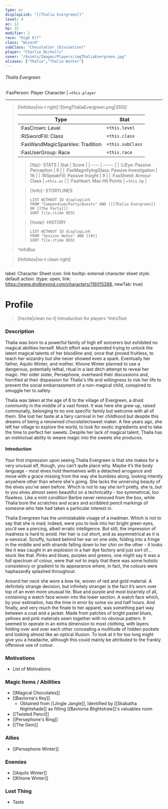 ```yaml
---
type: pc
displayLink: "[[Thalia Evergreen]]"
level: 4
ac: 12
hp: 22
modifier: 2
race: "High Elf"
class: "Wizard"
subClass: "Chocolatier (Divination)"
player: "Charlie Nicholls"
cover: "/Assets/Images/Players/imgThaliaEvergreen.jpg"
aliases: ["Thalia","Thalia Winter"]
---
```


###### Thalia Evergreen
<span class="sub2"> :FasPerson: Player Character | `=this.player` </span>
___
> [!infobox|no-t right]
> ![[imgThaliaEvergreen.png|350]]
>
> | Type | Stat |
> | ---- | ---- |
> | :FasCrown: Level   | `=this.level` |
> | :RiSwordFill: Class |  `=this.class`|
> | :FasWandMagicSparkles: Tradition |  `=this.subClass`|
> |  :FasUserGroup: Race |  `=this.race`|
> 
>> [!tip]- STATS
>> | Stat | Score |
>> | ---- | :----: |
>> | :LiEye: Passive Perception | 9 |
>> | :FasMagnifyingGlass: Passive Investigation | 16 |
>> | :RiSpeakFill: Passive Insight | 9 |
>> | :FasShield: Armour Class | `=this.ac` |
>> | :FasHeart: Max Hit Points | `=this.hp` |
>
>> [!info]- STORYLINES
>>```dataview
>>LIST WITHOUT ID displayLink
>>FROM "Compendium/Party/Quests" AND ([[Thalia Evergreen]]  OR [[The Party]])
>>SORT file.ctime DESC
>
>>[!note]- HISTORY
>>```dataview
>>LIST WITHOUT ID displayLink
>>FROM "Session Notes" AND [[#]]
>>SORT file.ctime DESC
>
>^InfoBox

> [!infobox|no-t clean right]
>```meta-bind-button
label: Character Sheet
icon: link
tooltip: external character sheet
style: default
action: {type: open, link: https://www.dndbeyond.com/characters/116015288, newTab: true}

# Profile

> [!recite|clean no-t]
>	Introduction for players
>^IntroText

### Description

Thalia was born to a powerful family of high elf sorcerers but exhibited no magical abilities herself. Much effort was expended trying to unlock the latent magical talents of her bloodline and, once that proved fruitless, to teach her wizardry but she never showed even a spark. Eventually her father, Aquilo Winter, and mother, Khione Winter planned to use a dangerous, potentially lethal, ritual in a last ditch attempt to reveal her magic. Her older sister, Persephone, overheard their discussions and, horrified at their dispassion for Thalia's life and willingness to risk her life to prevent the social embarrassment of a non-magical child, conspired to smuggle her to safety. 

Thalia was taken at the age of 8 to the village of Evergreen, a druid community in the middle of a vast forest. It was here she grew up, raised communally, belonging to no one specific family but welcome with all of them. She lost her taste at a fairy carnival in her childhood but despite this dreams of being a renowned chocolatier/sweet maker. A few years ago, she left her village to explore the world, to look for exotic ingredients and to take the time to perfect her sweets. Despite her lack of magical talent, Thalia has an instinctual ability to weave magic into the sweets she produces.

#### Introduction

Your first impression upon seeing Thalia Evergreen is that she makes for a very unusual elf, though, you can’t quite place why. Maybe it’s the body language - most elves hold themselves with a detached arrogance and move with a grace missing from the way she bumbles along, looking intently anywhere other than where she's going. She lacks the unnerving beauty of the elves you’ve seen before. Which is not to say she isn’t pretty, she is, but to you elves almost seem beautiful on a technicality - too symmetrical, too flawless. Like a mint condition Barbie never removed from the box, while Thalia bore the scratches and scars and scribbled pencil markings of someone who fate had taken a particular interest in.

Thalia Evergreen has the unmistakable visage of a madman. Which is not to say that she is mad; indeed, were you to look into her bright green eyes, you’d see a piercing, albeit erratic intelligence. But still, the impression of madness is hard to avoid. Her hair is cut short, and as asymmetrical as it is a-sensical. Scruffy, tucked behind her ear on one side, folding into a fringe in the middle and with strands falling down to her chin on the other - it looks like it was caught in an explosion in a hair dye factory and just sort of… stuck like that. Pinks and blues, purples and greens, one might say it was a full spectrum of colour, were that not to imply that there was some holistic consistency or gradient to its appearance where, in fact, the colours were haphazardly splashed throughout. 

Around her neck she wore a bow tie, woven of red and gold material. A definitely strange decision, but infinitely stranger is the fact it’s worn over top of an even more unusual tie. Blue and purple and most bizarrely of all, containing a watch face woven into the lower section. A watch face which, by your estimation, has the time in error by some six and half hours. And finally, and very much the finale to her apparel, was something part way between a coat and a jacket. Made from patches of bright pastel blues, yellows and pink materials sewn together with no obvious pattern. It seemed to operate in an extra dimension to most clothing, with layers folding over and over each other concealing a multitude of hidden pockets and looking almost like an optical illusion. To look at it for too long might give you a headache, although this could mainly be attributed to the frankly offensive use of colour.

### Motivations
- List of Motivations

### Magic Items / Abilities
- [[Magical Chocolates]]
- [[Bavlorna's Key]]
	- Obtained from [[Jingle Jangle]], Identified by [[Skabatha Nightshade]] as fitting [[Bavlorna Blightstraw]]'s valuables room
- [[Twisted Pencil]]
- [[Persephone's Ring]]
- [[The Gem]]

### Allies
- [[Persephone Winter]]

### Enemies
- [[Aquilo Winter]]
- [[Khione Winter]]

### Lost Thing
- Taste
